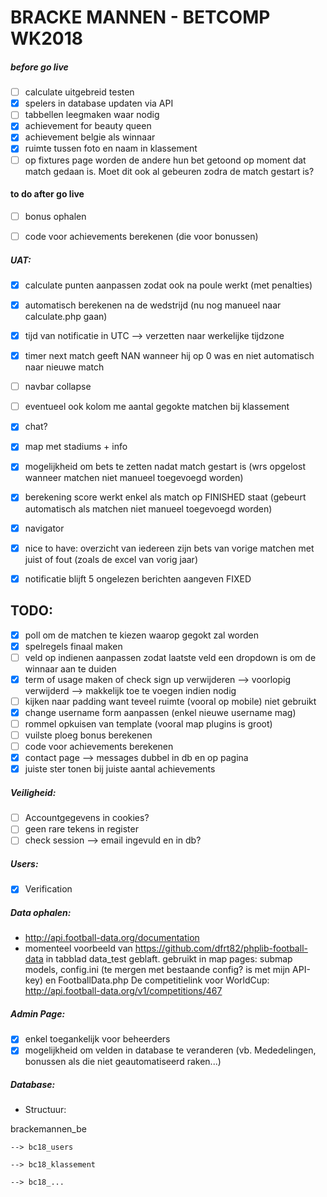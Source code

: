 ﻿# BRACKE MANNEN - BETCOMP WK2018

##### before go live

- [ ] calculate uitgebreid testen
- [x] spelers in database updaten via API
- [ ] tabbellen leegmaken waar nodig
- [x] achievement for beauty queen
- [x] achievement belgie als winnaar
- [x] ruimte tussen foto en naam in klassement
- [ ] op fixtures page worden de andere hun bet getoond op moment dat match gedaan is. Moet dit ook al gebeuren zodra de match gestart is?

#### to do after go live

- [ ] bonus ophalen
- [ ] code voor achievements berekenen (die voor bonussen)


##### UAT:


- [x] calculate punten aanpassen zodat ook na poule werkt (met penalties)
- [x] automatisch berekenen na de wedstrijd (nu nog manueel naar calculate.php gaan)
- [x] tijd van notificatie in UTC --> verzetten naar werkelijke tijdzone
- [x] timer next match geeft NAN wanneer hij op 0 was en niet automatisch naar nieuwe match
- [ ] navbar collapse
- [ ] eventueel ook kolom me aantal gegokte matchen bij klassement
- [x] chat?  
- [x] map met stadiums + info
- [x] mogelijkheid om bets te zetten nadat match gestart is (wrs opgelost wanneer matchen niet manueel toegevoegd worden)
- [x] berekening score werkt enkel als match op FINISHED staat (gebeurt automatisch als matchen niet manueel toegevoegd worden)
- [x] navigator
- [x] nice to have: overzicht van iedereen zijn bets van vorige matchen met juist of fout (zoals de excel van vorig jaar)
- [x] notificatie blijft 5 ongelezen berichten aangeven FIXED



## TODO:

- [x] poll om de matchen te kiezen waarop gegokt zal worden
- [x] spelregels finaal maken
- [ ] veld op indienen aanpassen zodat laatste veld een dropdown is om de winnaar aan te duiden
- [x] term of usage maken of check sign up verwijderen  --> voorlopig verwijderd --> makkelijk toe te voegen indien nodig
- [ ] kijken naar padding want teveel ruimte (vooral op mobile) niet gebruikt
- [x] change username form aanpassen (enkel nieuwe username mag)
- [ ] rommel opkuisen van template (vooral map plugins is groot)
- [ ] vuilste ploeg bonus berekenen
- [ ] code voor achievements berekenen
- [x] contact page --> messages dubbel in db en op pagina
- [x] juiste ster tonen bij juiste aantal achievements

##### Veiligheid:

- [ ] Accountgegevens in cookies?
- [ ] geen rare tekens in register
- [ ] check session --> email ingevuld en in db? 

##### Users:

- [x] Verification

##### Data ophalen:

- http://api.football-data.org/documentation
- momenteel voorbeeld van https://github.com/dfrt82/phplib-football-data in tabblad data_test geblaft.
  gebruikt in map pages: submap models, config.ini (te mergen met bestaande config? is met mijn API-key) en FootballData.php
  De competitielink voor WorldCup: http://api.football-data.org/v1/competitions/467
  
##### Admin Page:

- [x] enkel toegankelijk voor beheerders
- [x] mogelijkheid om velden in database te veranderen (vb. Mededelingen, bonussen als die niet geautomatiseerd raken...)

##### Database:

- Structuur:

 brackemannen_be
 
    --> bc18_users
	
    --> bc18_klassement
	
    --> bc18_...





	
